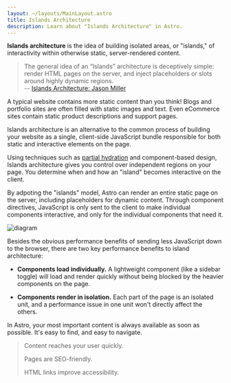 ```yaml
---
layout: ~/layouts/MainLayout.astro
title: Islands Architecture
description: Learn about "Islands Architecture" in Astro.
---
```


**Islands architecture** is the idea of building isolated areas, or "islands," of interactivity within otherwise static, server-rendered content. 

> The general idea of an “Islands” architecture is deceptively simple: render HTML pages on the server, and inject placeholders or slots around highly dynamic regions.
> <br/> -- [Islands Architecture: Jason Miller](https://jasonformat.com/islands-architecture/)

A typical website contains more static content than you think! Blogs and portfolio sites are often filled with static images and text. Even eCommerce sites contain static product descriptions and support pages. 

Islands architecture is an alternative to the common process of building your website as a single, client-side JavaScript bundle responsible for both static and interactive elements on the page.

Using techniques such as [partial hydration](/en/core-concepts/partial-hydration) and component-based design, Islands architecture gives you control over independent regions on your page. You determine when and how an "island" becomes interactive on the client.

By adpoting the "islands" model, Astro can render an entire static page on the server, including placeholders for dynamic content. Through component directives, JavaScript is only sent to the client to make individual components interactive, and only for the individual components that need it.

![diagram](https://res.cloudinary.com/wedding-website/image/upload/v1596766231/islands-architecture-1.png)

Besides the obvious performance benefits of sending less JavaScript down to the browser, there are two key performance benefits to island architecture:

- **Components load individually.** A lightweight component (like a sidebar toggle) will load and render quickly without being blocked by the heavier components on the page.

- **Components render in isolation.** Each part of the page is an isolated unit, and a performance issue in one unit won't directly affect the others.


In Astro, your most important content is always available as soon as possible. It's easy to find, and easy to navigate.

> Content reaches your user quickly.
> 
> Pages are SEO-friendly. 
>
> HTML links improve accessibility.
